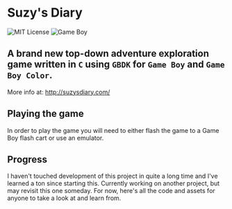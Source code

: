 # Suzy's Diary
![MIT License](https://img.shields.io/badge/license-MIT%20License-blue.svg) ![Game Boy](https://img.shields.io/badge/platform-Game%20Boy-blue.svg)

## A brand new top-down adventure exploration game written in `C` using `GBDK` for `Game Boy` and `Game Boy Color`.

More info at: http://suzysdiary.com/

## Playing the game

In order to play the game you will need to either flash the game to a Game Boy flash cart
or use an emulator.

## Progress

I haven't touched development of this project in quite a long time and I've learned a ton since starting this. Currently working on another project, but may revisit this one someday. For now, here's all the code and assets for anyone to take a look at and learn from.
